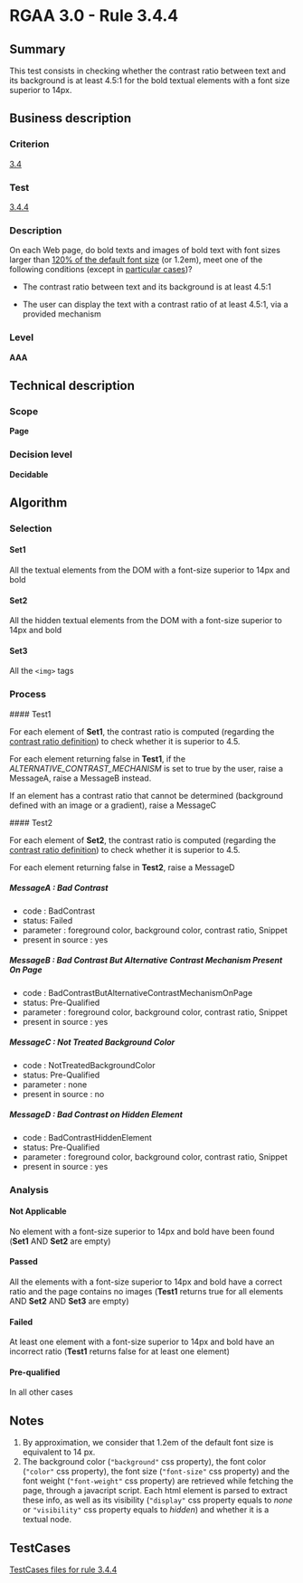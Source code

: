 # RGAA 3.0 -  Rule 3.4.4

## Summary

This test consists in checking whether the contrast ratio between text
and its background is at least 4.5:1 for the bold textual elements with
a font size superior to 14px.

## Business description

### Criterion

[3.4](http://asqatasun.github.io/RGAA--3.0--EN/RGAA3.0_Criteria_English_version_v1.html#crit-3-4)

### Test

[3.4.4](http://asqatasun.github.io/RGAA--3.0--EN/RGAA3.0_Criteria_English_version_v1.html#test-3-4-4)

### Description
On each Web page, do bold
    texts and images of bold text with font sizes larger than <a href="http://asqatasun.github.io/RGAA--3.0--EN/RGAA3.0_Glossary_English_version_v1.html#mFontSize">120%
  of the default font size</a> (or 1.2em), meet one
    of the following conditions (except
    in <a title="Particular cases for criterion 3.4" href="http://asqatasun.github.io/RGAA--3.0--EN/RGAA3.0_Particular_cases_English_version_v1.html#cpCrit3-">particular cases</a>)?
    <ul><li> The contrast ratio between text and its
   background is at least 4.5:1</li>
  <li>The user can display the text with
   a contrast ratio of at least 4.5:1, via a provided mechanism</li>
    </ul> 


### Level

**AAA**

## Technical description

### Scope

**Page**

### Decision level

**Decidable**

## Algorithm

### Selection

#### Set1

All the textual elements from the DOM with a font-size superior to 14px and bold

#### Set2

All the hidden textual elements from the DOM with a font-size superior
to 14px and bold

#### Set3

All the `<img>` tags

### Process

#### Test1

For each element of **Set1**, the contrast ratio is computed (regarding the
[contrast ratio
definition](http://www.w3.org/TR/WCAG20/#contrast-ratiodef)) to check
whether it is superior to 4.5.

For each element returning false in **Test1**, if the
*ALTERNATIVE_CONTRAST_MECHANISM* is set to true by the user, raise a
MessageA, raise a MessageB instead.

If an element has a contrast ratio that cannot be determined (background
defined with an image or a gradient), raise a MessageC

#### Test2

For each element of **Set2**, the contrast ratio is computed (regarding the
[contrast ratio
definition](http://www.w3.org/TR/WCAG20/#contrast-ratiodef)) to check
whether it is superior to 4.5.

For each element returning false in **Test2**, raise a MessageD

##### MessageA : Bad Contrast

-   code : BadContrast
-   status: Failed
-   parameter : foreground color, background color, contrast ratio, Snippet
-   present in source : yes

##### MessageB : Bad Contrast But Alternative Contrast Mechanism Present On Page

-   code : BadContrastButAlternativeContrastMechanismOnPage
-   status: Pre-Qualified
-   parameter : foreground color, background color, contrast ratio, Snippet
-   present in source : yes

##### MessageC : Not Treated Background Color

-   code : NotTreatedBackgroundColor
-   status: Pre-Qualified
-   parameter : none
-   present in source : no

##### MessageD : Bad Contrast on Hidden Element

-   code : BadContrastHiddenElement
-   status: Pre-Qualified
-   parameter : foreground color, background color, contrast ratio, Snippet
-   present in source : yes

### Analysis

#### Not Applicable

No element with a font-size superior to 14px and bold have been found (**Set1** AND **Set2** are empty)

#### Passed

All the elements with a font-size superior to 14px and bold have a correct ratio and the page contains no images (**Test1** returns true for all elements AND **Set2** AND **Set3** are empty)

#### Failed

At least one element with a font-size superior to 14px and bold have an incorrect ratio (**Test1** returns false for at least one element)

#### Pre-qualified

In all other cases

## Notes

1.  By approximation, we consider that 1.2em of the default font size is
    equivalent to 14 px.
2.  The background color (`"background"` css property), the font color
    (`"color"` css property), the font size (`"font-size"` css property) and
    the font weight (`"font-weight"` css property) are retrieved while
    fetching the page, through a javacript script. Each html element
    is parsed to extract these info, as well as its
    visibility (`"display"` css property equals to *none* or `"visibility"`
    css property equals to *hidden*) and whether it is a textual node.




##  TestCases 

[TestCases files for rule 3.4.4](https://github.com/Asqatasun/Asqatasun/tree/master/rules/rules-rgaa3.0/src/test/resources/testcases/rgaa30/Rgaa30Rule030404/) 


